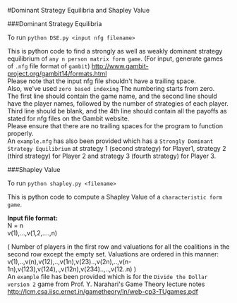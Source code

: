 #Dominant Strategy Equilibria and Shapley Value

###Dominant Strategy Equilibria

To run `python DSE.py <input nfg filename>`  

This is python code to find a strongly as well as weakly dominant strategy equilibrium of `any n person matrix form game`. (For input, generate games of `.nfg` file format of `gambit`) <http://www.gambit-project.org/gambit14/formats.html>  
Please note that the input nfg file shouldn't have a trailing space.  
Also, we've used `zero based indexing` The numbering starts from zero.  
The first line should contain the game name, and the second line should have the player names, followed by the number of strategies of each player.  
Third line should be blank, and the 4th line should contain all the payoffs as stated for nfg files on the Gambit website.  
Please ensure that there are no trailing spaces for the program to function properly.  
An `example.nfg` has also been provided which has a `Strongly Dominant Strategy Equilibrium` at strategy 1 (second strategy) for Player1, strategy 2 (third strategy) for Player 2 and strategy 3 (fourth strategy) for Player 3.  

###Shapley Value

To run `python shapley.py <filename>`  

This is python code to compute a Shapley Value of a `characteristic form game`.  

**Input file format:**  
N = n  
v(1),...,v(1,2,….,n)  

( Number of players in the first row and valuations for all the coalitions in the second row except the empty set. Valuations are ordered in this manner: v(1),..,v(n),v(12),..,v(1n),v(23)..,v(2n),..,v(n-1n),v(123),v(124),.,v(12n),v(234)..,..,v(12..n) )  
An `example` file has been provided which is for the `Divide the Dollar version 2` game from Prof. Y. Narahari's Game Theory lecture notes <http://lcm.csa.iisc.ernet.in/gametheory/ln/web-cp3-TUgames.pdf>
